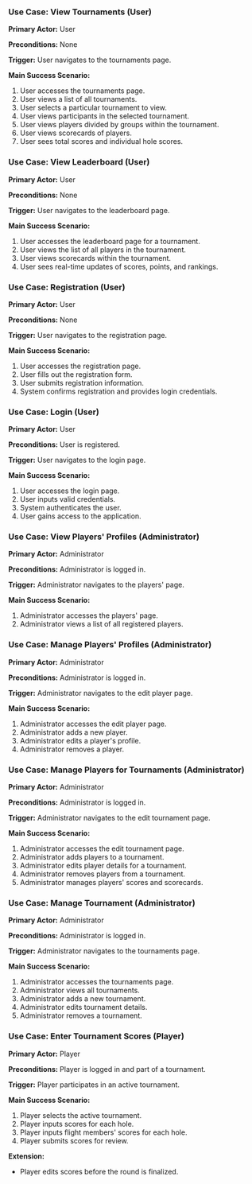 ### Use Case: View Tournaments (User)

**Primary Actor:** User

**Preconditions:** None

**Trigger:** User navigates to the tournaments page.

**Main Success Scenario:**
1. User accesses the tournaments page.
2. User views a list of all tournaments.
3. User selects a particular tournament to view.
4. User views participants in the selected tournament.
5. User views players divided by groups within the tournament.
6. User views scorecards of players.
7. User sees total scores and individual hole scores.

### Use Case: View Leaderboard (User)

**Primary Actor:** User

**Preconditions:** None

**Trigger:** User navigates to the leaderboard page.

**Main Success Scenario:**
1. User accesses the leaderboard page for a tournament.
2. User views the list of all players in the tournament.
3. User views scorecards within the tournament.
4. User sees real-time updates of scores, points, and rankings.

### Use Case: Registration (User)

**Primary Actor:** User

**Preconditions:** None

**Trigger:** User navigates to the registration page.

**Main Success Scenario:**
1. User accesses the registration page.
2. User fills out the registration form.
3. User submits registration information.
4. System confirms registration and provides login credentials.

### Use Case: Login (User)

**Primary Actor:** User

**Preconditions:** User is registered.

**Trigger:** User navigates to the login page.

**Main Success Scenario:**
1. User accesses the login page.
2. User inputs valid credentials.
3. System authenticates the user.
4. User gains access to the application.

### Use Case: View Players' Profiles (Administrator)

**Primary Actor:** Administrator

**Preconditions:** Administrator is logged in.

**Trigger:** Administrator navigates to the players' page.

**Main Success Scenario:**
1. Administrator accesses the players' page.
2. Administrator views a list of all registered players.

### Use Case: Manage Players' Profiles (Administrator)

**Primary Actor:** Administrator

**Preconditions:** Administrator is logged in.

**Trigger:** Administrator navigates to the edit player page.

**Main Success Scenario:**
1. Administrator accesses the edit player page.
2. Administrator adds a new player.
3. Administrator edits a player's profile.
4. Administrator removes a player.

### Use Case: Manage Players for Tournaments (Administrator)

**Primary Actor:** Administrator

**Preconditions:** Administrator is logged in.

**Trigger:** Administrator navigates to the edit tournament page.

**Main Success Scenario:**
1. Administrator accesses the edit tournament page.
2. Administrator adds players to a tournament.
3. Administrator edits player details for a tournament.
4. Administrator removes players from a tournament.
5. Administrator manages players' scores and scorecards.

### Use Case: Manage Tournament (Administrator)

**Primary Actor:** Administrator

**Preconditions:** Administrator is logged in.

**Trigger:** Administrator navigates to the tournaments page.

**Main Success Scenario:**
1. Administrator accesses the tournaments page.
2. Administrator views all tournaments.
3. Administrator adds a new tournament.
4. Administrator edits tournament details.
5. Administrator removes a tournament.

### Use Case: Enter Tournament Scores (Player)

**Primary Actor:** Player

**Preconditions:** Player is logged in and part of a tournament.

**Trigger:** Player participates in an active tournament.

**Main Success Scenario:**
1. Player selects the active tournament.
2. Player inputs scores for each hole.
3. Player inputs flight members' scores for each hole.
4. Player submits scores for review.

**Extension:**
- Player edits scores before the round is finalized.